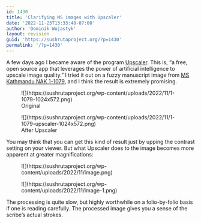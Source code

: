 ```yaml
---
id: 1430
title: 'Clarifying MS images with Upscaler'
date: '2022-11-23T13:33:48-07:00'
author: 'Dominik Wujastyk'
layout: revision
guid: 'https://sushrutaproject.org/?p=1430'
permalink: '/?p=1430'
---
```


A few days ago I became aware of the program [Upscaler](https://www.omgubuntu.co.uk/2022/11/upscaler-open-source-ai-image-upscale-app-for-linux). This is, “a free, open source app that leverages the power of artificial intelligence to upscale image quality.” I tried it out on a fuzzy manuscript image from [MS Kathmandu NAK 1-1079](https://www.panditproject.org/entity/104941/manuscript), and I think the result is extremely promising.

<figure class="wp-block-image size-large">![](https://sushrutaproject.org/wp-content/uploads/2022/11/1-1079-1024x572.png)<figcaption class="wp-element-caption">Original</figcaption></figure><figure class="wp-block-image size-large">![](https://sushrutaproject.org/wp-content/uploads/2022/11/1-1079-upscaler-1024x572.png)<figcaption class="wp-element-caption">After Upscaler</figcaption></figure>You may think that you can get this kind of result just by upping the contrast setting on your viewer. But what Upscaler does to the image becomes more apparent at greater magnifications:

<div class="wp-block-columns is-layout-flex wp-container-core-columns-is-layout-143 wp-block-columns-is-layout-flex"><div class="wp-block-column is-layout-flow wp-block-column-is-layout-flow" style="flex-basis:100%"><div class="wp-block-columns is-layout-flex wp-container-core-columns-is-layout-142 wp-block-columns-is-layout-flex"><div class="wp-block-column is-layout-flow wp-block-column-is-layout-flow"><figure class="wp-block-image size-full">![](https://sushrutaproject.org/wp-content/uploads/2022/11/image.png)</figure></div><div class="wp-block-column is-layout-flow wp-block-column-is-layout-flow"><figure class="wp-block-image size-full">![](https://sushrutaproject.org/wp-content/uploads/2022/11/image-1.png)</figure></div></div></div></div>The processing is quite slow, but highly worthwhile on a folio-by-folio basis if one is reading carefully. The processed image gives you a sense of the scribe’s actual strokes.